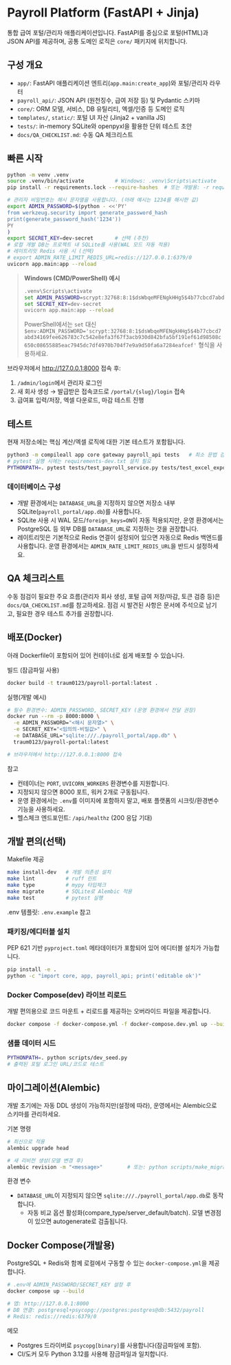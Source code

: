 # Payroll Platform (FastAPI + Jinja)

통합 급여 포털/관리자 애플리케이션입니다. FastAPI를 중심으로 포털(HTML)과 JSON API를 제공하며, 공통 도메인 로직은 `core/` 패키지에 위치합니다.

## 구성 개요

- `app/`: FastAPI 애플리케이션 엔트리(`app.main:create_app`)와 포털/관리자 라우터
- `payroll_api/`: JSON API (원천징수, 급여 저장 등) 및 Pydantic 스키마
- `core/`: ORM 모델, 서비스, DB 유틸리티, 엑셀/인증 등 도메인 로직
- `templates/`, `static/`: 포털 UI 자산 (Jinja2 + vanilla JS)
- `tests/`: in-memory SQLite와 openpyxl을 활용한 단위 테스트 초안
- `docs/QA_CHECKLIST.md`: 수동 QA 체크리스트

## 빠른 시작

```bash
python -m venv .venv
source .venv/bin/activate          # Windows: .venv\Scripts\activate
pip install -r requirements.lock --require-hashes  # 또는 개발용: -r requirements-dev.txt

# 관리자 비밀번호는 해시 문자열을 사용합니다. (아래 예시는 1234를 해시한 값)
export ADMIN_PASSWORD=$(python - <<'PY'
from werkzeug.security import generate_password_hash
print(generate_password_hash('1234'))
PY
)
export SECRET_KEY=dev-secret       # 선택 (추천)
# 로컬 개발 DB는 프로젝트 내 SQLite를 사용(WAL 모드 자동 적용)
# 레이트리밋 Redis 사용 시 (선택)
# export ADMIN_RATE_LIMIT_REDIS_URL=redis://127.0.0.1:6379/0
uvicorn app.main:app --reload
```

> **Windows (CMD/PowerShell) 예시**
>
> ```cmd
> .venv\Scripts\activate
> set ADMIN_PASSWORD=scrypt:32768:8:1$dsWbqeMFENgkHHg5$4b77cbcd7abd34169fee626783c7c542e8efa3f67f3acb930d842bfa5bf191ef61d98508c650c08655885eac7945dc7df4970b704f7e9a9d50fa6a7284eafcef
> set SECRET_KEY=dev-secret
> uvicorn app.main:app --reload
> ```
>
> PowerShell에서는 `set` 대신 `$env:ADMIN_PASSWORD='scrypt:32768:8:1$dsWbqeMFENgkHHg5$4b77cbcd7abd34169fee626783c7c542e8efa3f67f3acb930d842bfa5bf191ef61d98508c650c08655885eac7945dc7df4970b704f7e9a9d50fa6a7284eafcef'` 형식을 사용하세요.

브라우저에서 <http://127.0.0.1:8000> 접속 후:
1. `/admin/login`에서 관리자 로그인
2. 새 회사 생성 → 발급받은 접속코드로 `/portal/{slug}/login` 접속
3. 급여표 입력/저장, 엑셀 다운로드, 마감 테스트 진행

## 테스트

현재 저장소에는 핵심 계산/엑셀 로직에 대한 기본 테스트가 포함됩니다.

```bash
python3 -m compileall app core gateway payroll_api tests   # 최소 문법 검증
# pytest 실행 시에는 requirements-dev.txt 설치 필요
PYTHONPATH=. pytest tests/test_payroll_service.py tests/test_excel_export.py
```

### 데이터베이스 구성

- 개발 환경에서는 `DATABASE_URL`을 지정하지 않으면 저장소 내부 SQLite(`payroll_portal/app.db`)를 사용합니다.
- SQLite 사용 시 WAL 모드/`foreign_keys=ON`이 자동 적용되지만, 운영 환경에서는 PostgreSQL 등 외부 DB를 `DATABASE_URL`로 지정하는 것을 권장합니다.
- 레이트리밋은 기본적으로 Redis 연결이 설정되어 있으면 자동으로 Redis 백엔드를 사용합니다. 운영 환경에서는 `ADMIN_RATE_LIMIT_REDIS_URL`을 반드시 설정하세요.

## QA 체크리스트

수동 점검이 필요한 주요 흐름(관리자 회사 생성, 포털 급여 저장/마감, 토큰 검증 등)은 `docs/QA_CHECKLIST.md`를 참고하세요. 점검 시 발견된 사항은 문서에 주석으로 남기고, 필요한 경우 테스트 추가를 권장합니다.

## 배포(Docker)

아래 Dockerfile이 포함되어 있어 컨테이너로 쉽게 배포할 수 있습니다.

빌드 (잠금파일 사용)
```bash
docker build -t traum0123/payroll-portal:latest .
```

실행(개발 예시)
```bash
# 필수 환경변수: ADMIN_PASSWORD, SECRET_KEY (운영 환경에서 전달 권장)
docker run --rm -p 8000:8000 \
  -e ADMIN_PASSWORD="<해시 문자열>" \
  -e SECRET_KEY="<임의의-비밀값>" \
  -e DATABASE_URL="sqlite:///./payroll_portal/app.db" \
  traum0123/payroll-portal:latest

# 브라우저에서 http://127.0.0.1:8000 접속
```

참고
- 컨테이너는 `PORT`, `UVICORN_WORKERS` 환경변수를 지원합니다.
- 지정되지 않으면 8000 포트, 워커 2개로 구동됩니다.
- 운영 환경에서는 `.env`를 이미지에 포함하지 말고, 배포 플랫폼의 시크릿/환경변수 기능을 사용하세요.
- 헬스체크 엔드포인트: `/api/healthz` (200 응답 기대)

## 개발 편의(선택)

Makefile 제공
```bash
make install-dev   # 개발 의존성 설치
make lint          # ruff 린트
make type          # mypy 타입체크
make migrate       # SQLite로 Alembic 적용
make test          # pytest 실행
```

.env 템플릿: `.env.example` 참고

### 패키징/에디터블 설치

PEP 621 기반 `pyproject.toml` 메타데이터가 포함되어 있어 에디터블 설치가 가능합니다.

```bash
pip install -e .
python -c "import core, app, payroll_api; print('editable ok')"
```

### Docker Compose(dev) 라이브 리로드

개발 편의용으로 코드 마운트 + 리로드를 제공하는 오버라이드 파일을 제공합니다.

```bash
docker compose -f docker-compose.yml -f docker-compose.dev.yml up --build
```

### 샘플 데이터 시드

```bash
PYTHONPATH=. python scripts/dev_seed.py
# 출력된 포털 로그인 URL/코드로 테스트
```

## 마이그레이션(Alembic)

개발 초기에는 자동 DDL 생성이 가능하지만(설정에 따라), 운영에서는 Alembic으로 스키마를 관리하세요.

기본 명령
```bash
# 최신으로 적용
alembic upgrade head

# 새 리비전 생성(모델 변경 후)
alembic revision -m "<message>"        # 또는: python scripts/make_migration.py -m "<message>"
```

환경 변수
- `DATABASE_URL`이 지정되지 않으면 `sqlite:///./payroll_portal/app.db`로 동작합니다.
  - 자동 비교 옵션 활성화(compare_type/server_default/batch). 모델 변경점이 있으면 autogenerate로 검출됩니다.

## Docker Compose(개발용)

PostgreSQL + Redis와 함께 로컬에서 구동할 수 있는 `docker-compose.yml`을 제공합니다.

```bash
# .env에 ADMIN_PASSWORD/SECRET_KEY 설정 후
docker compose up --build

# 앱: http://127.0.0.1:8000
# DB 연결: postgresql+psycopg://postgres:postgres@db:5432/payroll
# Redis: redis://redis:6379/0
```

메모
- Postgres 드라이버로 `psycopg[binary]`를 사용합니다(잠금파일에 포함).
- CI/도커 모두 Python 3.12를 사용해 잠금파일과 일치합니다.
